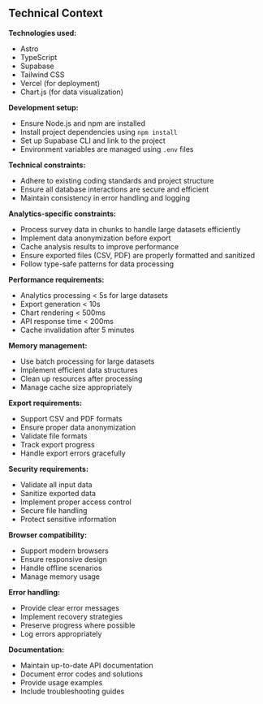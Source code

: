 ## Technical Context

**Technologies used:**

- Astro
- TypeScript
- Supabase
- Tailwind CSS
- Vercel (for deployment)
- Chart.js (for data visualization)

**Development setup:**

- Ensure Node.js and npm are installed
- Install project dependencies using `npm install`
- Set up Supabase CLI and link to the project
- Environment variables are managed using `.env` files

**Technical constraints:**

- Adhere to existing coding standards and project structure
- Ensure all database interactions are secure and efficient
- Maintain consistency in error handling and logging

**Analytics-specific constraints:**
- Process survey data in chunks to handle large datasets efficiently
- Implement data anonymization before export
- Cache analysis results to improve performance
- Ensure exported files (CSV, PDF) are properly formatted and sanitized
- Follow type-safe patterns for data processing

**Performance requirements:**
- Analytics processing < 5s for large datasets
- Export generation < 10s
- Chart rendering < 500ms
- API response time < 200ms
- Cache invalidation after 5 minutes

**Memory management:**
- Use batch processing for large datasets
- Implement efficient data structures
- Clean up resources after processing
- Manage cache size appropriately

**Export requirements:**
- Support CSV and PDF formats
- Ensure proper data anonymization
- Validate file formats
- Track export progress
- Handle export errors gracefully

**Security requirements:**
- Validate all input data
- Sanitize exported data
- Implement proper access control
- Secure file handling
- Protect sensitive information

**Browser compatibility:**
- Support modern browsers
- Ensure responsive design
- Handle offline scenarios
- Manage memory usage

**Error handling:**
- Provide clear error messages
- Implement recovery strategies
- Preserve progress where possible
- Log errors appropriately

**Documentation:**
- Maintain up-to-date API documentation
- Document error codes and solutions
- Provide usage examples
- Include troubleshooting guides